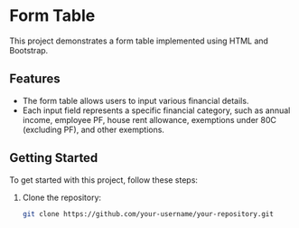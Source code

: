 # Form Table

This project demonstrates a form table implemented using HTML and Bootstrap.

## Features

- The form table allows users to input various financial details.
- Each input field represents a specific financial category, such as annual income, employee PF, house rent allowance, exemptions under 80C (excluding PF), and other exemptions.

## Getting Started

To get started with this project, follow these steps:

1. Clone the repository:

   ```bash
   git clone https://github.com/your-username/your-repository.git